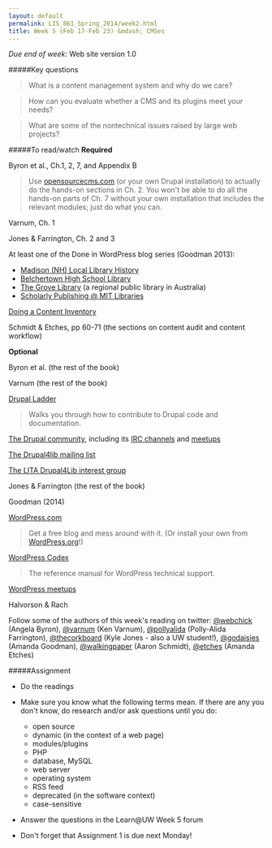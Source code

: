 ```yaml
---
layout: default
permalink: LIS_861_Spring_2014/week2.html
title: Week 5 (Feb 17-Feb 23) &mdash; CMSes
---
```

<p class="bold_red"><em>Due end of week:</em> Web site version 1.0</p>

#####Key questions

> What is a content management system and why do we care?  

> How can you evaluate whether a CMS and its plugins meet your needs?  

> What are some of the nontechnical issues raised by large web projects?

#####To read/watch
__Required__

Byron et al., Ch.1, 2, 7, and Appendix B  

> Use [opensourcecms.com](http://opensourcecms.com) (or your own Drupal
> installation) to actually do the hands-on sections in Ch. 2. You won't be
> able to do all the hands-on parts of Ch. 7 without your own installation that
> includes the relevant modules; just do what you can.

Varnum, Ch. 1
    
Jones & Farrington, Ch. 2 and 3

At least one of the Done in WordPress blog series (Goodman 2013):

* [Madison (NH) Local Library History](http://www.alatechsource.org/blog/2013/12/done-in-wordpress.html)
* [Belchertown High School Library](http://www.alatechsource.org/blog/2013/11/done-in-wordpress-belchertown-high-school-library.html)
* [The Grove Library](http://www.alatechsource.org/blog/2013/11/done-in-wordpress-the-grove-library.html) (a regional public library in Australia)
* [Scholarly Publishing @ MIT Libraries](http://www.alatechsource.org/blog/2013/10/done-in-wordpress-scholarly-publishing-mit-libraries.html)

[Doing a Content Inventory](http://www.adaptivepath.com/ideas/doing-content-inventory/)

Schmidt & Etches, pp 60-71 (the sections on content audit and content workflow)

__Optional__

Byron et al. (the rest of the book)

Varnum (the rest of the book)

[Drupal Ladder](http://drupalladder.org/)

> Walks you through how to contribute to Drupal code and documentation.

[The Drupal community](https://drupal.org/), including its 
[IRC channels](https://drupal.org/irc) and [meetups](http://drupal.meetup.com/)

[The Drupal4lib mailing list](http://listserv.uic.edu/archives/drupal4lib.html)

[The LITA Drupal4Lib interest group](http://connect.ala.org/node/71787)

Jones & Farrington (the rest of the book)

Goodman (2014)

[WordPress.com](http://wordpress.com)

> Get a free blog and mess around with it. (Or install your own from
> [WordPress.org](http://wordpress.org/)!)

[WordPress Codex](http://codex.wordpress.org/)

> The reference manual for WordPress technical support.

[WordPress meetups](http://wordpress.meetup.com/)

Halvorson & Rach

Follow some of the authors of this week's reading on twitter:
[@webchick](http://twitter.com/webchick) (Angela Byron), 
[@varnum](http://twitter.com/varnum) (Ken Varnum), 
[@pollyalida](http://twitter.com/pollyalida) (Polly-Alida Farrington), 
[@thecorkboard](http://twitter.com/thecorkboard) (Kyle Jones - also a UW student!), 
[@godaisies](http://twitter.com/godaisies) (Amanda Goodman), 
[@walkingpaper](http://twitter.com/walkingpaper) (Aaron Schmidt), 
[@etches](http://twitter.com/etches) (Amanda Etches)

#####Assignment
* Do the readings
* Make sure you know what the following terms mean. If there are any you don't 
  know, do research and/or ask questions until you do: 
  
  * open source
  * dynamic (in the context of a web page)
  * modules/plugins
  * PHP
  * database, MySQL
  * web server
  * operating system
  * RSS feed
  * deprecated (in the software context)
  * case-sensitive

* Answer the questions in the Learn@UW Week 5 forum
* Don't forget that Assignment 1 is due next Monday!